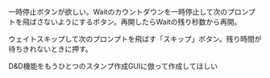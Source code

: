 一時停止ボタンが欲しい。Waitのカウントダウンを一時停止して次のプロンプトを飛ばさないようにするボタン。再開したらWaitの残り秒数から再開。

ウェイトスキップして次のプロンプトを飛ばす「スキップ」ボタン。残り時間が待ちきれないときに押す。



D&D機能をもうひとつのスタンプ作成GUIに倣って作成してほしい